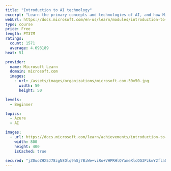 ```yaml
---
title: "Introduction to AI technology"
excerpt: "Learn the primary concepts and technologies of AI, and how Microsoft is turning the latest AI into tools, products, and services that organizations can leverage"
webUrl: https://docs.microsoft.com/en-us/learn/modules/introduction-to-ai-technology/
type: course
price: Free
length: PT37M
ratings:
  count: 1571
  average: 4.693189
heat: 51

provider:
  name: Microsoft Learn
  domain: microsoft.com
  images:
    - url: /assets/images/organizations/microsoft.com-50x50.jpg
      width: 50
      height: 50

levels:
  - Beginner

topics:
  - Azure
  - AI

images:
  - url: https://docs.microsoft.com/learn/achievements/introduction-to-ai-technology-social.png
    width: 800
    height: 400
    isCached: true

secured: "jZ0uoZHX5J78zgN8Olq9hSj7BiWe+viRo+VHPRHlQYameXlcOG3PzkwY2flaQK001E5UyMrOqpidZjYAR2czfMXxZhgnRSLZsCeTGDHsrCHhRLwRG1iaPeK87rxNI1o/n+suLgT+LDJCLKQezm+WNXVILnUtqmN9IlTheEqptGI71vVK4m3Dv9nM9z1/ffEucaefR/RZrzYeXXt0L0LYqN7Qo+FZ07yoMcAPt5023nJF2WtdsrdlzOydGzVZ5mcFPPA7rriZQqdpSG1nIxdHhBjt3cvu2hNDz6FFrm4gjZlUG8UeSMe5+IfxseIliVo8Fa6KMjLnqB/FNA/j+ldjRoLdQd53htipj3eSj2VyWbvb4OAzxyV7cTfAiBLaK+MxS3nYTpPKdmB/jMHwiA7aPvlmCZfgjZHhDsy36DRZbyY=;KSRACkG8RKzDDGvHOO10rQ=="
---
```


